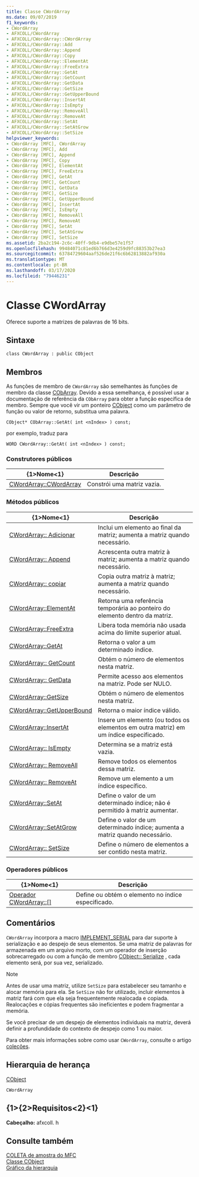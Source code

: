 ```yaml
---
title: Classe CWordArray
ms.date: 09/07/2019
f1_keywords:
- CWordArray
- AFXCOLL/CWordArray
- AFXCOLL/CWordArray::CWordArray
- AFXCOLL/CWordArray::Add
- AFXCOLL/CWordArray::Append
- AFXCOLL/CWordArray::Copy
- AFXCOLL/CWordArray::ElementAt
- AFXCOLL/CWordArray::FreeExtra
- AFXCOLL/CWordArray::GetAt
- AFXCOLL/CWordArray::GetCount
- AFXCOLL/CWordArray::GetData
- AFXCOLL/CWordArray::GetSize
- AFXCOLL/CWordArray::GetUpperBound
- AFXCOLL/CWordArray::InsertAt
- AFXCOLL/CWordArray::IsEmpty
- AFXCOLL/CWordArray::RemoveAll
- AFXCOLL/CWordArray::RemoveAt
- AFXCOLL/CWordArray::SetAt
- AFXCOLL/CWordArray::SetAtGrow
- AFXCOLL/CWordArray::SetSize
helpviewer_keywords:
- CWordArray [MFC], CWordArray
- CWordArray [MFC], Add
- CWordArray [MFC], Append
- CWordArray [MFC], Copy
- CWordArray [MFC], ElementAt
- CWordArray [MFC], FreeExtra
- CWordArray [MFC], GetAt
- CWordArray [MFC], GetCount
- CWordArray [MFC], GetData
- CWordArray [MFC], GetSize
- CWordArray [MFC], GetUpperBound
- CWordArray [MFC], InsertAt
- CWordArray [MFC], IsEmpty
- CWordArray [MFC], RemoveAll
- CWordArray [MFC], RemoveAt
- CWordArray [MFC], SetAt
- CWordArray [MFC], SetAtGrow
- CWordArray [MFC], SetSize
ms.assetid: 2ba2c194-2c6c-40ff-9db4-e9dbe57e1f57
ms.openlocfilehash: 99484071c81ed6b766d3e4259d9fc88353b27ea3
ms.sourcegitcommit: 63784729604aaf526de21f6c6b62813882af930a
ms.translationtype: MT
ms.contentlocale: pt-BR
ms.lasthandoff: 03/17/2020
ms.locfileid: "79446231"
---
```

# <a name="cwordarray-class"></a>Classe CWordArray

Oferece suporte a matrizes de palavras de 16 bits.

## <a name="syntax"></a>Sintaxe

```
class CWordArray : public CObject
```

## <a name="members"></a>Membros

As funções de membro de `CWordArray` são semelhantes às funções de membro da classe [CObArray](../../mfc/reference/cobarray-class.md). Devido a essa semelhança, é possível usar a documentação de referência da `CObArray` para obter a função específica de membro. Sempre que você vir um ponteiro [CObject](../../mfc/reference/cobject-class.md) como um parâmetro de função ou valor de retorno, substitua uma palavra.

`CObject* CObArray::GetAt( int <nIndex> ) const;`

por exemplo, traduz para

`WORD CWordArray::GetAt( int <nIndex> ) const;`

### <a name="public-constructors"></a>Construtores públicos

|{1&gt;Nome&lt;1}|Descrição|
|----------|-----------------|
|[CWordArray::CWordArray](../../mfc/reference/cobarray-class.md#cobarray)|Constrói uma matriz vazia.|

### <a name="public-methods"></a>Métodos públicos

|{1&gt;Nome&lt;1}|Descrição|
|----------|-----------------|
|[CWordArray:: Adicionar](../../mfc/reference/cobarray-class.md#add)|Inclui um elemento ao final da matriz; aumenta a matriz quando necessário.|
|[CWordArray:: Append](../../mfc/reference/cobarray-class.md#append)|Acrescenta outra matriz à matriz; aumenta a matriz quando necessário.|
|[CWordArray:: copiar](../../mfc/reference/cobarray-class.md#copy)|Copia outra matriz à matriz; aumenta a matriz quando necessário.|
|[CWordArray::ElementAt](../../mfc/reference/cobarray-class.md#elementat)|Retorna uma referência temporária ao ponteiro do elemento dentro da matriz.|
|[CWordArray::FreeExtra](../../mfc/reference/cobarray-class.md#freeextra)|Libera toda memória não usada acima do limite superior atual.|
|[CWordArray::GetAt](../../mfc/reference/cobarray-class.md#getat)|Retorna o valor a um determinado índice.|
|[CWordArray:: GetCount](../../mfc/reference/cobarray-class.md#getcount)|Obtém o número de elementos nesta matriz.|
|[CWordArray:: GetData](../../mfc/reference/cobarray-class.md#getdata)|Permite acesso aos elementos na matriz. Pode ser NULO.|
|[CWordArray::GetSize](../../mfc/reference/cobarray-class.md#getsize)|Obtém o número de elementos nesta matriz.|
|[CWordArray::GetUpperBound](../../mfc/reference/cobarray-class.md#getupperbound)|Retorna o maior índice válido.|
|[CWordArray::InsertAt](../../mfc/reference/cobarray-class.md#insertat)|Insere um elemento (ou todos os elementos em outra matriz) em um índice especificado.|
|[CWordArray:: IsEmpty](../../mfc/reference/cobarray-class.md#isempty)|Determina se a matriz está vazia.|
|[CWordArray:: RemoveAll](../../mfc/reference/cobarray-class.md#removeall)|Remove todos os elementos dessa matriz.|
|[CWordArray:: RemoveAt](../../mfc/reference/cobarray-class.md#removeat)|Remove um elemento a um índice específico.|
|[CWordArray::SetAt](../../mfc/reference/cobarray-class.md#setat)|Define o valor de um determinado índice; não é permitido à matriz aumentar.|
|[CWordArray::SetAtGrow](../../mfc/reference/cobarray-class.md#setatgrow)|Define o valor de um determinado índice; aumenta a matriz quando necessário.|
|[CWordArray:: SetSize](../../mfc/reference/cobarray-class.md#setsize)|Define o número de elementos a ser contido nesta matriz.|

### <a name="public-operators"></a>Operadores públicos

|{1&gt;Nome&lt;1}|Descrição|
|----------|-----------------|
|[Operador CWordArray::&#91;&#93;](../../mfc/reference/cobarray-class.md#operator_at)|Define ou obtém o elemento no índice especificado.|

## <a name="remarks"></a>Comentários

`CWordArray` incorpora a macro [IMPLEMENT_SERIAL](run-time-object-model-services.md#implement_serial) para dar suporte à serialização e ao despejo de seus elementos. Se uma matriz de palavras for armazenada em um arquivo morto, com um operador de inserção sobrecarregado ou com a função de membro [CObject:: Serialize](../../mfc/reference/cobject-class.md#serialize) , cada elemento será, por sua vez, serializado.

> [!NOTE]
>  Antes de usar uma matriz, utilize `SetSize` para estabelecer seu tamanho e alocar memória para ela. Se `SetSize` não for utilizado, incluir elementos à matriz fará com que ela seja frequentemente realocada e copiada. Realocações e cópias frequentes são ineficientes e podem fragmentar a memória.

Se você precisar de um despejo de elementos individuais na matriz, deverá definir a profundidade do contexto de despejo como 1 ou maior.

Para obter mais informações sobre como usar `CWordArray`, consulte o artigo [coleções](../../mfc/collections.md).

## <a name="inheritance-hierarchy"></a>Hierarquia de herança

[CObject](../../mfc/reference/cobject-class.md)

`CWordArray`

## <a name="requirements"></a>{1&gt;{2&gt;Requisitos&lt;2}&lt;1}

**Cabeçalho:** afxcoll. h

## <a name="see-also"></a>Consulte também

[COLETA de amostra do MFC](../../overview/visual-cpp-samples.md)<br/>
[Classe CObject](../../mfc/reference/cobject-class.md)<br/>
[Gráfico da hierarquia](../../mfc/hierarchy-chart.md)
